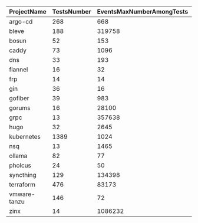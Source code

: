 | ProjectName | TestsNumber | EventsMaxNumberAmongTests | EventsAverageNumberAmongTests |GoCRTotalBugNumber | GoLeakTotalBugNumber | GoLeakTotalBugNumberWithLingering | GoPieTotalBugNumber | GFuzzTotalBugNumber |
| --- | --- |--- |--- |--- |--- |--- |--- |--- |
| argo-cd | 268 | 668 | 30.382554 | 37 | 0 | 4 | 27 | 17 |
| bleve | 188 | 319758 | 3070.916986 | 35 | 2 | 5 | 15 | 12 |
| bosun | 52 | 153 | 15.271111 | 3 | 0 | 0 | 1 | 1 |
| caddy | 73 | 1096 | 60.457038 | 24 | 0 | 6 | 18 | 17 |
| dns | 33 | 193 | 29.292769 | 25 | 0 | 0 | 0 | 0 |
| flannel | 16 | 32 | 5.968750 | 0 | 0 | 0 | 0 | 0 |
| frp | 14 | 14 | 2.096774 | 0 | 0 | 0 | 0 | 0 |
| gin | 36 | 16 | 4.815081 | 2 | 0 | 0 | 1 | 1 |
| gofiber | 39 | 983 | 97.431373 | 10 | 0 | 4 | 7 | 7 |
| gorums | 16 | 28100 | 1261.437500 | 9 | 1 | 3 | 6 | 6 |
| grpc | 13 | 357638 | 26181.052632 | 9 | 1 | 1 | 3 | 3 |
| hugo | 32 | 2645 | 514.454545 | 1 | 0 | 1 | 0 | 0 |
| kubernetes | 1389 | 1024 | 39.584112 | 14 | 8 | 10 | 13 | 12 |
| nsq | 13 | 1465 | 96.762162 | 24 | 0 | 1 | 16 | 8 |
| ollama | 82 | 77 | 5.425134 | 4 | 2 | 2 | 3 | 3 |
| pholcus | 24 | 50 | 9.571429 | 0 | 0 | 0 | 0 | 0 |
| syncthing | 129 | 134398 | 834.263989 | 30 | 2 | 7 | 13 | 10 |
| terraform | 476 | 83173 | 115.309423 | 29 | 1 | 2 | 10 | 4 |
| vmware-tanzu | 146 | 72 | 11.950000 | 0 | 0 | 0 | 0 | 0 |
| zinx | 14 | 1086232 | 21452.777778 | 19 | 0 | 14 | 10 | 9 |